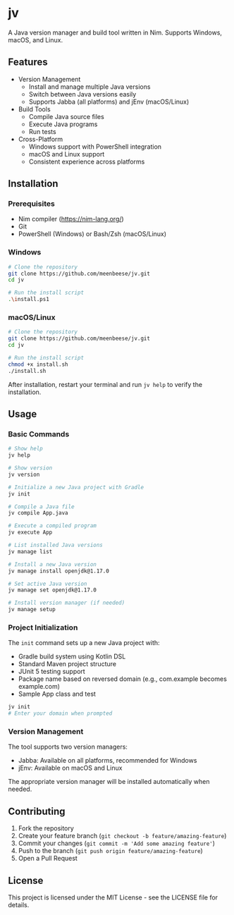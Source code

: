 # jv

A Java version manager and build tool written in Nim. Supports Windows, macOS, and Linux.

## Features

- Version Management
  - Install and manage multiple Java versions
  - Switch between Java versions easily
  - Supports Jabba (all platforms) and jEnv (macOS/Linux)
- Build Tools
  - Compile Java source files
  - Execute Java programs
  - Run tests
- Cross-Platform
  - Windows support with PowerShell integration
  - macOS and Linux support
  - Consistent experience across platforms

## Installation

### Prerequisites

- Nim compiler (<https://nim-lang.org/>)
- Git
- PowerShell (Windows) or Bash/Zsh (macOS/Linux)

### Windows

```sh
# Clone the repository
git clone https://github.com/meenbeese/jv.git
cd jv

# Run the install script
.\install.ps1
```

### macOS/Linux

```sh
# Clone the repository
git clone https://github.com/meenbeese/jv.git
cd jv

# Run the install script
chmod +x install.sh
./install.sh
```

After installation, restart your terminal and run `jv help` to verify the installation.

## Usage

### Basic Commands

```sh
# Show help
jv help

# Show version
jv version

# Initialize a new Java project with Gradle
jv init

# Compile a Java file
jv compile App.java

# Execute a compiled program
jv execute App

# List installed Java versions
jv manage list

# Install a new Java version
jv manage install openjdk@1.17.0

# Set active Java version
jv manage set openjdk@1.17.0

# Install version manager (if needed)
jv manage setup
```

### Project Initialization

The `init` command sets up a new Java project with:

- Gradle build system using Kotlin DSL
- Standard Maven project structure
- JUnit 5 testing support
- Package name based on reversed domain (e.g., com.example becomes example.com)
- Sample App class and test

```sh
jv init
# Enter your domain when prompted
```

### Version Management

The tool supports two version managers:

- Jabba: Available on all platforms, recommended for Windows
- jEnv: Available on macOS and Linux

The appropriate version manager will be installed automatically when needed.

## Contributing

1. Fork the repository
2. Create your feature branch (`git checkout -b feature/amazing-feature`)
3. Commit your changes (`git commit -m 'Add some amazing feature'`)
4. Push to the branch (`git push origin feature/amazing-feature`)
5. Open a Pull Request

## License

This project is licensed under the MIT License - see the LICENSE file for details.
